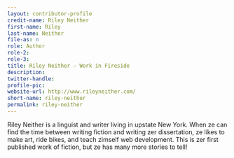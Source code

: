 ```yaml
---
layout: contributor-profile
credit-name: Riley Neither
first-name: Riley
last-name: Neither
file-as: n
role: Author
role-2:
role-3:
title: Riley Neither — Work in Fireside
description:
twitter-handle: 
profile-pic: 
website-url: http://www.rileyneither.com/
short-name: riley-neither
permalink: riley-neither
---
```

Riley Neither is a linguist and writer living in upstate New York. When ze can find the time between writing fiction and writing zer dissertation, ze likes to make art, ride bikes, and teach zimself web development. This is zer first published work of fiction, but ze has many more stories to tell!
